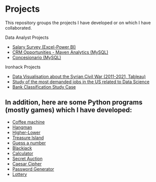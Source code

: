 # Projects

This repository groups the projects I have developed or on which I have collaborated.

Data Analyst Projects

- [Salary Survey (Excel-Power BI)](data_analyst_projects/salary_survey_excel_powerbi)
- [CRM Opportunities - Maven Analytics (MySQL)](data_analyst_projects/crm_opportunities)
- [Concesionario (MySQL)](data_analyst_projects/proyecto_SQL_concesionario)

Ironhack Projects

- [Data Visualisation about the Syrian Civil War (2011-2021, Tableau)](ironhack_projects/syrian_civil_war_final_project)
- [Study of the most demanded jobs in the US related to Data Science](ironhack_projects/US_data_science_hires_getafix)
- [Bank Classification Study Case](ironhack_projects/bank_classification_mid_project)


## In addition, here are some Python programs (mostly games) which I have developed:

- [Coffee machine](https://github.com/lluis90badia/projects/blob/main/python_programs/coffee_machine/27-coffee.py)
- [Hangman](https://github.com/lluis90badia/projects/blob/main/python_programs/16-hangman.py)
- [Higher-Lower](https://github.com/lluis90badia/projects/tree/main/python_programs/higher_lower)
- [Treasure Island](https://github.com/lluis90badia/projects/blob/main/python_programs/5-treasure_island.py)
- [Guess a number](https://github.com/lluis90badia/projects/blob/main/python_programs/26-guess.py)
- [Blackjack](https://github.com/lluis90badia/projects/blob/main/python_programs/24-blackjack.py)
- [Calculator](https://github.com/lluis90badia/projects/blob/main/python_programs/23-calculator.py)
- [Secret Auction](https://github.com/lluis90badia/projects/blob/main/python_programs/21-secret_auction.py)
- [Caesar Cipher](https://github.com/lluis90badia/projects/blob/main/python_programs/18-caesar_cipher.py)
- [Password Generator](https://github.com/lluis90badia/projects/blob/main/python_programs/15-password_generator.py)
- [Lottery](https://github.com/lluis90badia/projects/blob/main/python_programs/11-lottery.py)
